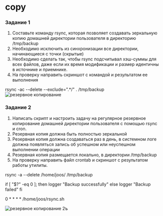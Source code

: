 # copy


### Задание 1
1. Составьте команду rsync, которая позволяет создавать зеркальную копию домашней директории пользователя в директорию /tmp/backup
2. Необходимо исключить из синхронизации все директории, начинающиеся с точки (скрытые)
3. Необходимо сделать так, чтобы rsync подсчитывал хэш-суммы для всех файлов, даже если их время модификации и размер идентичны в источнике и приемнике.
4. На проверку направить скриншот с командой и результатом ее выполнения

rsync -ac --delete --exclude=".*/" . /tmp/backup
![резервное копирование](https://github.com/AnastasiyaEvsseva/copy/assets/151757353/bba60275-bb3c-4664-9f91-cf7c20addca4)

### Задание 2
1. Написать скрипт и настроить задачу на регулярное резервное копирование домашней директории пользователя с помощью rsync и cron.
2. Резервная копия должна быть полностью зеркальной
3. Резервная копия должна создаваться раз в день, в системном логе должна появляться запись об успешном или неуспешном выполнении операции
4. Резервная копия размещается локально, в директории /tmp/backup
5. На проверку направить файл crontab и скриншот с результатом работы утилиты.

  rsync -a --delete /home/joos/ /tmp/backup

if [ "$?" -eq 0 ]; then
        logger "Backup successfully"
else    logger "Backup failed"
fi

0 * * * * /home/joos/rsync.sh

![резервное копирование 2ъ](https://github.com/AnastasiyaEvsseva/copy/assets/151757353/977c885d-f57e-493f-8689-d91de5036a5f)
